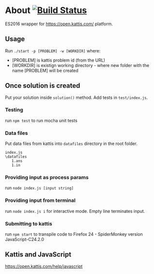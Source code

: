 # About [![Build Status](https://travis-ci.org/karpikpl/kattis-js-ecma2016.svg?branch=master)](https://travis-ci.org/karpikpl/kattis-js-ecma2016)
ES2016 wrapper for https://open.kattis.com/ platform.

## Usage
Run `./start -p [PROBLEM] -w [WORKDIR]` where:
* [PROBLEM] is kattis problem id (from the URL)
* [WORKDIR] is existign working directory - where new folder with the name [PROBLEM] will be created

## Once solution is created
Put your solution inside `solution()` method. Add tests in `test/index.js`.

### Testing
run `npm test` to run mocha unit tests

### Data files
Put data files from kattis into `datafiles` directory in the root folder.
```
index.js
\datafiles
   1.ans
   1.in
```

### Providing input as process params
run `node index.js [input string]`

### Providing input from terminal
run `node index.js i` for interactive mode. Empty line terminates input.

### Submitting to kattis
run `npm start` to transpile code to Firefox 24 - SpiderMonkey version JavaScript-C24.2.0

## Kattis and JavaScript
https://open.kattis.com/help/javascript
